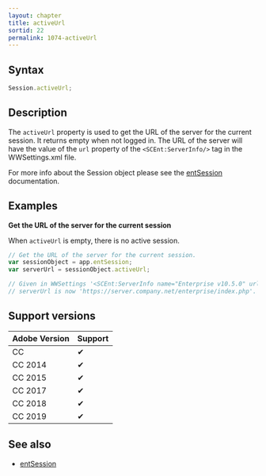 ```yaml
---
layout: chapter
title: activeUrl
sortid: 22
permalink: 1074-activeUrl
---
```

## Syntax

```javascript
Session.activeUrl;
```

## Description

The `activeUrl` property is used to get the URL of the server for the current session. It returns empty when not logged in.
The URL of the server will have the value of the `url` property of the `<SCEnt:ServerInfo/>` tag in the WWSettings.xml file.

For more info about the Session object please see the [entSession](../../Application/Properties/entSession.md) documentation.

## Examples

**Get the URL of the server for the current session**

When `activeUrl` is empty, there is no active session.

```javascript
// Get the URL of the server for the current session.
var sessionObject = app.entSession;
var serverUrl = sessionObject.activeUrl;

// Given in WWSettings '<SCEnt:ServerInfo name="Enterprise v10.5.0" url="https://server.company.net/enterprise/index.php"/>'
// serverUrl is now 'https://server.company.net/enterprise/index.php'.
```

## Support versions

| Adobe Version | Support |
|---------------|---------|
| CC            | ✔       |
| CC 2014       | ✔       |
| CC 2015       | ✔       |
| CC 2017       | ✔       |
| CC 2018       | ✔       |
| CC 2019       | ✔       |

## See also

* [entSession](../../Application/Properties/entSession.md)